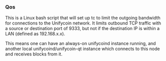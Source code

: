 ### Qos ###

This is a Linux bash script that will set up tc to limit the outgoing bandwidth for connections to the Unifycoin network. It limits outbound TCP traffic with a source or destination port of 9333, but not if the destination IP is within a LAN (defined as 192.168.x.x).

This means one can have an always-on unifycoind instance running, and another local unifycoind/unifycoin-qt instance which connects to this node and receives blocks from it.
